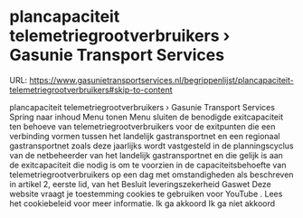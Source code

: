 # plancapaciteit telemetriegrootverbruikers › Gasunie Transport Services

URL: https://www.gasunietransportservices.nl/begrippenlijst/plancapaciteit-telemetriegrootverbruikers#skip-to-content

plancapaciteit telemetriegrootverbruikers › Gasunie Transport Services
Spring naar inhoud
Menu tonen
Menu sluiten
de benodigde
exitcapaciteit
ten behoeve van telemetriegrootverbruikers voor de exitpunten die een verbinding vormen tussen het
landelijk gastransportnet
en een
regionaal gastransportnet
zoals deze jaarlijks wordt vastgesteld in de planningscyclus van de
netbeheerder
van het
landelijk gastransportnet
en die gelijk is aan de
exitcapaciteit
die nodig is om te voorzien in de capaciteitsbehoefte van telemetriegrootverbruikers op een dag met omstandigheden als beschreven in artikel 2, eerste lid, van het Besluit leveringszekerheid Gaswet
Deze website vraagt je toestemming cookies te gebruiken voor
YouTube
. Lees het
cookiebeleid
voor meer informatie.
Ik ga akkoord
Ik ga niet akkoord